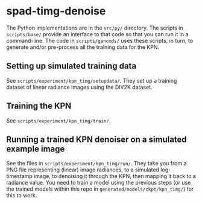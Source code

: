 # spad-timg-denoise

The Python implementations are in the `src/py/` directory. The scripts in `scripts/base/` provide an interface to that code so that you can run it in a command-line. The code in `scripts/gencmds/` uses these scripts, in turn, to generate and/or pre-process all the training data for the KPN.

## Setting up simulated training data
See `scripts/experiment/kpn_timg/setupdata/`. They set up a training dataset of linear radiance images using the DIV2K dataset.

## Training the KPN
See `scripts/experiment/kpn_timg/train/`.

## Running a trained KPN denoiser on a simulated example image
See the files in `scripts/experiment/kpn_timg/run/`. They take you from a PNG file representing (linear) image radiances, to a simulated log-timestamp image, to denoising it through the KPN, then mapping it back to a radiance value. You need to train a model using the previous steps (or use the trained models within this repo in `generated/models/ckpt/kpn_timg/`) for this to work.
